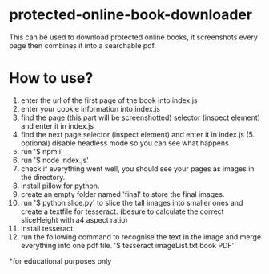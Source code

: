# protected-online-book-downloader
This can be used to download protected online books, it screenshots every page then combines it into a searchable pdf.

# How to use?
1. enter the url of the first page of the book into index.js
2. enter your cookie information into index.js
3. find the page (this part will be screenshotted) selector (inspect element) and enter it in index.js
4. find the next page selector (inspect element) and enter it in index.js
(5. optional) disable headless mode so you can see what happens
6. run '$ npm i'
7. run '$ node index.js'
8. check if everything went well, you should see your pages as images in the directory.
9. install pillow for python.
10. create an empty folder named 'final' to store the final images.
11. run '$ python slice.py' to slice the tall images into smaller ones and create a textfile for tesseract. (besure to calculate the correct sliceHeight with a4 aspect ratio)
12. install tesseract.
13. run the following command to recognise the text in the image and merge everything into one pdf file. '$ tesseract imageList.txt book PDF'




*for educational purposes only 
